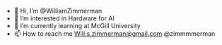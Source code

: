 - 👋 Hi, I’m @WilliamZimmerman
- 👀 I’m interested in Hardware for AI
- 🌱 I’m currently learning at McGill University
- 📫 How to reach me Will.s.zimmerman@gmail.com @zimmmmerman

<!---
WilliamZimmerman/WilliamZimmerman is a ✨ special ✨ repository because its `README.md` (this file) appears on your GitHub profile.
You can click the Preview link to take a look at your changes.
--->
